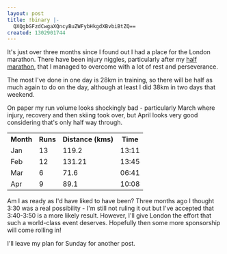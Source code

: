 ```yaml
---
layout: post
title: !binary |-
  QXQgbGFzdCwgaXQncyBuZWFybHkgdXBvbiBtZQ==
created: 1302901744
---
```

It's just over three months since I found out I had a place for the London marathon. There have been injury niggles, particularly after my <a href="/race/race-your-pace-half-marathon">half marathon</a>, that I managed to overcome with a lot of rest and perseverance. 

The most I've done in one day is 28km in training, so there will be half as much again to do on the day, although at least I did 38km in two days that weekend. 

On paper my run volume looks shockingly bad - particularly March where injury, recovery and then skiing took over, but April looks very good considering that's only half way through.

<table cellspacing="2" cellpadding="2" width="75%">
<tr><th>Month</th><th>Runs</th><th>Distance (kms)</th><th>Time</th>
<tr><td>Jan</td><td>13</td><td>119.2</td><td>13:11</td></tr>
<tr><td>Feb</td><td>12</td><td>131.21</td><td>13:45</td></tr>
<tr><td>Mar</td><td>6</td><td>71.6</td><td>06:41</td></tr>
<tr><td>Apr</td><td>9</td><td>89.1</td><td>10:08</td></tr>
</table>

Am I as ready as I'd have liked to have been? Three months ago I thought 3:30 was a real possibility - I'm still not ruling it out but I've accepted that 3:40-3:50 is a more likely result. However, I'll give London the effort that such a world-class event deserves. Hopefully then some more sponsorship will come rolling in!

I'll leave my plan for Sunday for another post.  
